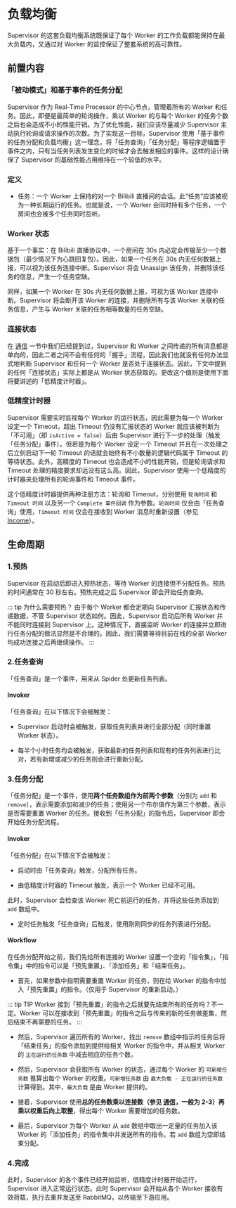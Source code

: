 # 负载均衡

Supervisor 的这套负载均衡系统既保证了每个 Worker 的工作负载都能保持在最大负载内，又通过对 Worker 的监控保证了整套系统的高可靠性。

## 前置内容

### 「被动模式」和基于事件的任务分配

Supervisor 作为 Real-Time Processor 的中心节点，管理着所有的 Worker 和任务。因此，即便是最简单的轮询操作，乘以 Worker 的与每个 Worker 的任务个数之后也会造成不小的性能开销。为了优化性能，我们应该尽量减少 Supervisor 主动执行轮询或请求操作的次数。为了实现这一目标，Supervisor 使用「基于事件的任务分配和负载均衡」这一理念，将「任务查询」「任务分配」等程序逻辑置于事件之内，只有当任务列表发生变化的时候才会去触发相应的事件。这样的设计确保了 Supervisor 的基础性能占用维持在一个较低的水平。

### 定义

- 任务：一个 Worker 上保持的对一个 Bilibili 直播间的会话。此“任务”应该被视为一种长期运行的任务。也就是说，一个 Worker 会同时持有多个任务，一个房间也会被多个任务同时监听。

### Worker 状态

基于一个事实：在 Bilibili 直播协议中，一个房间在 30s 内必定会传输至少一个数据包（最少情况下为心跳回复包）。因此，如果一个任务在 30s 内无任何数据上报，可以视为该任务连接中断。Supervisor 将会 Unassign 该任务，并删除该任务的信息，产生一个任务空缺。

同样，如果一个 Worker 在 30s 内无任何数据上报，可视为该 Worker 连接中断。Supervisor 将会断开该 Worker 的连接，并删除所有与该 Worker 关联的任务信息，产生与 Worker 关联的任务相等数量的任务空缺。

### 连接状态

在 [通信](/inside/processor/supervisor/communication/) 一节中我们已经提到过，Supervisor 和 Worker 之间传递的所有消息都是单向的，因此二者之间不会有任何的「握手」流程，因此我们也就没有任何办法显式地判断 Supervisor 和任何一个 Worker 是否处于连接状态。因此，下文中提到的任何「连接状态」实际上都是从 Worker 状态获取的。更改这个值则是使用下面将要讲述的「低精度计时器」。

### 低精度计时器

Supervisor 需要实时监视每个 Worker 的运行状态，因此需要为每一个 Worker 设定一个 Timeout，超出 Timeout 仍没有汇报状态的 Worker 就应该被判断为「不可用」（即 `isActive = false`）后由 Supervisor 进行下一步的处理（触发「任务分配」事件）。但若是为每个 Worker 设定一个 Timeout 并且在一次处理之后立刻启动下一轮 Timeout 的话就会始终有不小数量的逻辑代码属于 Timeout 的等待状态。此外，高精度的 Timeout 也会造成不小的性能开销，但是轮询请求和 Timeout 处理的精度要求却远没有这么高。因此，Supervisor 使用一个低精度的计时器来处理所有的轮询事件和 Timeout 事件。

这个低精度计时器提供两种注册方法：轮询和 Timeout，分别使用 `轮询时间` 和 `Timeout 时间` 以及另一个 `Complete 事件回调` 作为参数。`轮询时间` 仅会由「任务查询」使用，`Timeout 时间` 仅会在接收到 Worker 消息时重新设置（参见 [Income](/inside/processor/supervisor/income/)）。

## 生命周期

### 1.预热

Supervisor 在启动后即进入预热状态，等待 Worker 的连接但不分配任务。预热的时间通常在 30 秒左右。预热完成之后 Supervisor 即会开始任务查询。

::: tip 为什么需要预热？
由于每个 Worker 都会定期向 Supervisor 汇报状态和传递数据，不管 Supervisor 状态如何。因此，Supervisor 启动后所有 Worker 并不能同时连接到 Supervisor 上。这种情况下，直接监听 Worker 的连接并立即进行任务分配的做法显然是不合理的。因此，我们需要等待目前在线的全部 Worker 均成功连接之后再继续操作。
:::

### 2.任务查询

「任务查询」是一个事件，用来从 Spider 处更新任务列表。

#### Invoker

「任务查询」在以下情况下会被触发：

- Supervisor 启动时会被触发，获取任务列表并进行全部分配（同时重置 Worker 状态）。

- 每半个小时任务均会被触发，获取最新的任务列表和现有的任务列表进行比对，若有新增或减少的任务则会进行重新分配。

### 3.任务分配

「任务分配」是一个事件，使用**两个任务数组作为前两个参数**（分别为 `add` 和 `remove`），表示需要添加和减少的任务；使用另一个布尔值作为第三个参数，表示是否需要重置 Worker 的任务。接收到「任务分配」的指令后，Supervisor 即会开始任务分配流程。

#### Invoker

「任务分配」在以下情况下会被触发：

- 启动时由「任务查询」触发，分配所有任务。

- 由低精度计时器的 Timeout 触发，表示一个 Worker 已经不可用。

此时，Supervisor 会检查该 Worker 死亡前运行的任务，并将这些任务添加到 `add` 数组中。

- 定时任务触发「任务查询」后触发，使用刚刚同步的任务列表进行分配。

#### Workflow

在任务分配开始之前，我们先给所有连接的 Worker 设置一个空的「指令集」，「指令集」中的指令可以是「预先重置」、「添加任务」和「结束任务」。

- 首先，如果参数中指明需要重置 Worker 的任务，则在给 Worker 的指令中加入「预先重置」的指令。（仅用于 Supervisor 的重新启动。）

::: tip TIP
Worker 接到「预先重置」的指令之后就要先结束所有的任务吗？不一定。Worker 可以在接收到「预先重置」的指令之后与传来的新的任务做差集，然后结束不再需要的任务。
:::

- 然后，Supervisor 遍历所有的 Worker，找出 `remove` 数组中指示的任务后将「结束任务」的指令添加到提供给相关 Worker 的指令中，并从相关 Worker 的 `正在运行的任务数` 中减去相应的任务个数。

- 然后，Supervisor 会获取所有 Worker 的状态，通过每个 Worker 的 `可新增任务数` 推算出每个 Worker 的权重。`可新增任务数` 由 `最大负载 - 正在运行的任务数` 计算得到。其中，`最大负载` 是由 Worker 提供的。

- 接着，Supervisor 使用**总的任务数乘以连接数（参见 [通信](/inside/processor/supervisor/communication/)，一般为 2-3）再乘以权重后向上取整**，得出每个 Worker 需要增加的任务数。

- 最后，Supervisor 为每个 Worker 从 `add` 数组中取出一定量的任务加入该 Worker 的「添加任务」的指令集中并发送所有的指令。若 `add` 数组为空即结束分配。

### 4.完成

此时，Supervisor 的各个事件已经开始监听，低精度计时器开始运行，Supervisor 进入正常运行状态。此时 Supervisor 会开始从各个 Worker 接收有效荷载，执行去重并发送至 RabbitMQ，以传输至下游应用。

